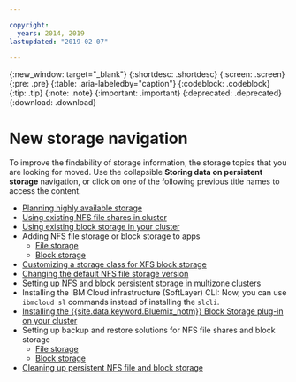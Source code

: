 ```yaml
---

copyright:
  years: 2014, 2019
lastupdated: "2019-02-07"

---
```


{:new_window: target="_blank"}
{:shortdesc: .shortdesc}
{:screen: .screen}
{:pre: .pre}
{:table: .aria-labeledby="caption"}
{:codeblock: .codeblock}
{:tip: .tip}
{:note: .note}
{:important: .important}
{:deprecated: .deprecated}
{:download: .download}


# New storage navigation
To improve the findability of storage information, the storage topics that you are looking for moved. Use the collapsible **Storing data on persistent storage** navigation, or click on one of the following previous title names to access the content.

*  [Planning highly available storage](/docs/containers/cs_storage_planning.html#storage_planning)
*  [Using existing NFS file shares in cluster](/docs/containers/cs_storage_file.html#existing_file)
*  [Using existing block storage in your cluster](/docs/containers/cs_storage_block.html#existing_block)
*  Adding NFS file storage or block storage to apps
    * [File storage](/docs/containers/cs_storage_file.html#add_file)
    * [Block storage](/docs/containers/cs_storage_block.html#add_block)
*  [Customizing a storage class for XFS block storage](/docs/containers/cs_storage_block.html#block_custom_storageclass)
*  [Changing the default NFS file storage version](/docs/containers/cs_storage_file.html#nfs_version)
*  [Setting up NFS and block persistent storage in multizone clusters](/docs/containers/cs_storage_basics.html#storage_multizone)
*  Installing the IBM Cloud infrastructure (SoftLayer) CLI: Now, you can use `ibmcloud sl` commands instead of installing the `slcli`.
*  [Installing the {{site.data.keyword.Bluemix_notm}} Block Storage plug-in on your cluster](/docs/containers/cs_storage_block.html#install_block)
*  Setting up backup and restore solutions for NFS file shares and block storage
    * [File storage](/docs/containers/cs_storage_file.html#file_backup_restore)
    * [Block storage](/docs/containers/cs_storage_block.html#block_backup_restore)
*  [Cleaning up persistent NFS file and block storage](/docs/containers/cs_storage_remove.html#cleanup)
